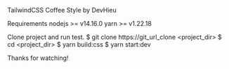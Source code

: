 TailwindCSS Coffee Style by DevHieu

Requirements
nodejs >= v14.16.0
yarn >= v1.22.18

Clone project and run test.
$ git clone https://git_url_clone <project_dir>
$ cd <project_dir>
$ yarn build:css
$ yarn start:dev

Thanks for watching!